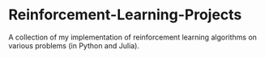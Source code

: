 # Reinforcement-Learning-Projects
A collection of my implementation of reinforcement learning algorithms on various problems (in Python and Julia).
